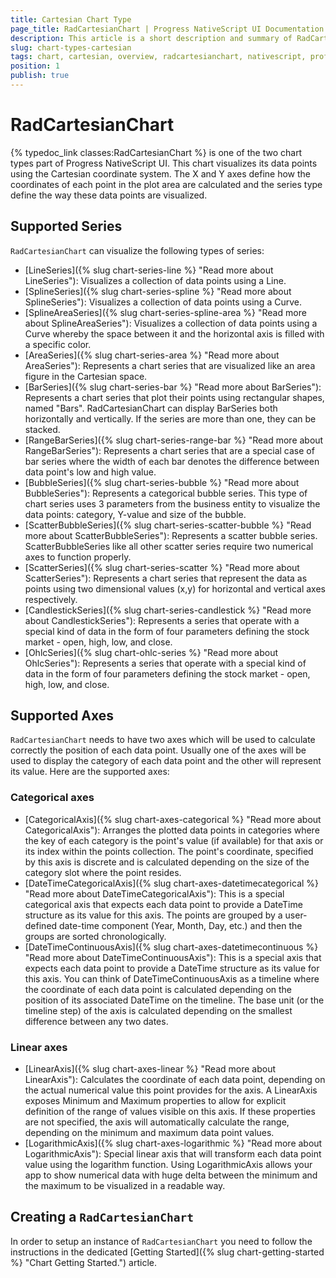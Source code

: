 ```yaml
---
title: Cartesian Chart Type
page_title: RadCartesianChart | Progress NativeScript UI Documentation
description: This article is a short description and summary of RadCartesianChart features.
slug: chart-types-cartesian
tags: chart, cartesian, overview, radcartesianchart, nativescript, professional, ui
position: 1
publish: true
---
```


# RadCartesianChart
{% typedoc_link classes:RadCartesianChart %} is one of the two chart types part of Progress NativeScript UI. This chart visualizes its data points using the Cartesian coordinate system. The X and Y axes define how the coordinates of each point in the plot area are calculated and the series type define the way these data points are visualized.

## Supported Series
`RadCartesianChart` can visualize the following types of series:

- [LineSeries]({% slug chart-series-line %} "Read more about LineSeries"): Visualizes a collection of data points using a Line.
- [SplineSeries]({% slug chart-series-spline %} "Read more about SplineSeries"): Visualizes a collection of data points using a Curve.
- [SplineAreaSeries]({% slug chart-series-spline-area %} "Read more about SplineAreaSeries"): Visualizes a collection of data points using a Curve whereby the space between it and the horizontal axis is filled with a specific color.
- [AreaSeries]({% slug chart-series-area %} "Read more about AreaSeries"): Represents a chart series that are visualized like an area figure in the Cartesian space.
- [BarSeries]({% slug chart-series-bar %} "Read more about BarSeries"): Represents a chart series that plot their points using rectangular shapes, named "Bars". RadCartesianChart can display BarSeries both horizontally and vertically. If the series are more than one, they can be stacked.
- [RangeBarSeries]({% slug chart-series-range-bar %} "Read more about RangeBarSeries"): Represents a chart series that are a special case of bar series where the width of each bar denotes the difference between data point's low and high value.
- [BubbleSeries]({% slug chart-series-bubble %} "Read more about BubbleSeries"): Represents a categorical bubble series. This type of chart series uses 3 parameters from the business entity to visualize the data points: category, Y-value and size of the bubble.
- [ScatterBubbleSeries]({% slug chart-series-scatter-bubble %} "Read more about ScatterBubbleSeries"): Represents a scatter bubble series. ScatterBubbleSeries like all other scatter series require two numerical axes to function properly.
- [ScatterSeries]({% slug chart-series-scatter %} "Read more about ScatterSeries"): Represents a chart series that represent the data as points using two dimensional values (x,y) for horizontal and vertical axes respectively.
- [CandlestickSeries]({% slug chart-series-candlestick %} "Read more about CandlestickSeries"): Represents a series that operate with a special kind of data in the form of four parameters defining the stock market - open, high, low, and close.
- [OhlcSeries]({% slug chart-ohlc-series %} "Read more about OhlcSeries"): Represents a series that operate with a special kind of data in the form of four parameters defining the stock market - open, high, low, and close.

## Supported Axes
`RadCartesianChart` needs to have two axes which will be used to calculate correctly the position of each data point. Usually one of the axes will be used to display the category of each data point and the other will represent its value. Here are the supported axes:

### Categorical axes
- [CategoricalAxis]({% slug chart-axes-categorical %} "Read more about CategoricalAxis"): Arranges the plotted data points in categories where the key of each category is the point's value (if available) for that axis or its index within the points collection. The point's coordinate, specified by this axis is discrete and is calculated depending on the size of the category slot where the point resides.
- [DateTimeCategoricalAxis]({% slug chart-axes-datetimecategorical %} "Read more about DateTimeCategoricalAxis"): This is a special categorical axis that expects each data point to provide a DateTime structure as its value for this axis. The points are grouped by a user-defined date-time component (Year, Month, Day, etc.) and then the groups are sorted chronologically.
- [DateTimeContinuousAxis]({% slug chart-axes-datetimecontinuous %} "Read more about DateTimeContinuousAxis"): This is a special axis that expects each data point to provide a DateTime structure as its value for this axis. You can think of DateTimeContinuousAxis as a timeline where the coordinate of each data point is calculated depending on the position of its associated DateTime on the timeline. The base unit (or the timeline step) of the axis is calculated depending on the smallest difference between any two dates.

### Linear axes
- [LinearAxis]({% slug chart-axes-linear %} "Read more about LinearAxis"): Calculates the coordinate of each data point, depending on the actual numerical value this point provides for the axis. A LinearAxis exposes Minimum and Maximum properties to allow for explicit definition of the range of values visible on this axis. If these properties are not specified, the axis will automatically calculate the range, depending on the minimum and maximum data point values.
- [LogarithmicAxis]({% slug chart-axes-logarithmic %} "Read more about LogarithmicAxis"): Special linear axis that will transform each data point value using the logarithm function. Using LogarithmicAxis allows your app to show numerical data with huge delta between the minimum and the maximum to be visualized in a readable way.

## Creating a `RadCartesianChart`
In order to setup an instance of `RadCartesianChart` you need to follow the instructions in the dedicated [Getting Started]({% slug chart-getting-started %} "Chart Getting Started.") article.
